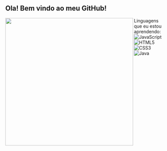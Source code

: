 <h2>Ola! Bem vindo ao meu GitHub!</h2>
<img width="400px" align="left" src="https://github-readme-stats.vercel.app/api/top-langs/?username=johnsjohns&hide=html&layout=compact&theme=buefy" />  

Linguagens que eu estou aprendendo:
![JavaScript](https://img.shields.io/badge/-JavaScript-black?style=flat-square&logo=javascript)
![HTML5](https://img.shields.io/badge/-HTML5-E34F26?style=flat-square&logo=html5&logoColor=white)
![CSS3](https://img.shields.io/badge/-CSS3-1572B6?style=flat-square&logo=css3)
![Java](https://img.shields.io/badge/-JAVA-007396?style=flat-square&logo=java)

